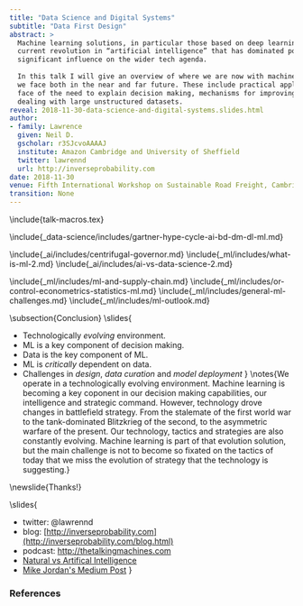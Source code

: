 ```yaml
---
title: "Data Science and Digital Systems"
subtitle: "Data First Design"
abstract: >
  Machine learning solutions, in particular those based on deep learning methods, form an underpinning of the 
  current revolution in “artificial intelligence” that has dominated popular press headlines and is having a 
  significant influence on the wider tech agenda.
  
  In this talk I will give an overview of where we are now with machine learning solutions, and what challenges 
  we face both in the near and far future. These include practical application of existing algorithms in the 
  face of the need to explain decision making, mechanisms for improving the quality and availability of data, 
  dealing with large unstructured datasets.
reveal: 2018-11-30-data-science-and-digital-systems.slides.html
author:
- family: Lawrence
  given: Neil D.
  gscholar: r3SJcvoAAAAJ
  institute: Amazon Cambridge and University of Sheffield
  twitter: lawrennd
  url: http://inverseprobability.com
date: 2018-11-30
venue: Fifth International Workshop on Sustainable Road Freight, Cambridge
transition: None
---
```


\include{talk-macros.tex}

\include{_data-science/includes/gartner-hype-cycle-ai-bd-dm-dl-ml.md}

\include{_ai/includes/centrifugal-governor.md}
\include{_ml/includes/what-is-ml-2.md}
\include{_ai/includes/ai-vs-data-science-2.md}

<!--
\subsection{Amazon: Bits and Atoms}

\include{_ml/includes/ml-and-supply-chain.md}

include{../_ai/includes/embodiment-factors.md}
include{_data-science/includes/evolved-relationship.md}
include{_ml/includes/what-does-machine-learning-do.md}

newslide{Deep Learning}

* These are interpretable models: vital for disease etc.

* Modern machine learning methods are less interpretable

* Example: face recognition

include{_ml/includes/deep-learning-overview.md}-->
<!--include{_gp/includes/gp-intro-very-short.md}-->
<!--include{_deepgp/includes/deep-olympic.md}-->
<!--
include{_data-science/includes/a-time-for-professionalisation.md}
include{_data-science/includes/the-data-crisis.md} 

newslide{Rest of this Talk: Two Areas of Focus}

* Reusability of Data
* Deployment of Machine Learning Systems

newslide{Rest of this Talk: Two Areas of Focus}

* <s>Reusability of Data</s>
* Deployment of Machine Learning Systems

include{_data-science/includes/data-readiness-levels.md}

\newslide{Artificial Intelligence}

* Challenges in deploying AI.
* Currently this is in the form of "machine learning systems"

\newslide{Internet of People}

* Fog computing: barrier between cloud and device blurring.
    * Computing on the Edge
* Complex feedback between algorithm and implementation
  
\newslide{Deploying ML in Real World: Machine Learning Systems Design}

* Major new challenge for systems designers.
* Internet of Intelligence but currently:
	* AI systems are *fragile*

\include{_ml/includes/what-is-ml-2.md}
\include{_ai/includes/ai-vs-data-science-2.md}
-->

\include{_ml/includes/ml-and-supply-chain.md}
\include{_ml/includes/or-control-econometrics-statistics-ml.md}
\include{_ml/includes/general-ml-challenges.md}
\include{_ml/includes/ml-outlook.md}

\subsection{Conclusion}
\slides{
* Technologically *evolving* environment.
* ML is a key component of decision making.
* Data is the key component of ML.
* ML is *critically* dependent on data.
* Challenges in *design*, *data curation* and *model deployment* 
}
\notes{We operate in a technologically evolving environment.  Machine learning is becoming a key coponent in our decision making capabilities, our intelligence and strategic command. However, technology drove changes in battlefield strategy. From the stalemate of the first world war to the tank-dominated Blitzkrieg of the second, to the asymmetric warfare of the present. Our technology, tactics and strategies are also constantly evolving. Machine learning is part of that evolution solution, but the main challenge is not to become so fixated on the tactics of today that we miss the evolution of strategy that the technology is suggesting.}

\newslide{Thanks!}

\slides{
* twitter: \@lawrennd
* blog: [http://inverseprobability.com](http://inverseprobability.com/blog.html)
* podcast: <http://thetalkingmachines.com>
* [Natural vs Artifical Intelligence](http://inverseprobability.com/2018/02/06/natural-and-artificial-intelligence)
* [Mike Jordan's Medium Post](https://medium.com/@mijordan3/artificial-intelligence-the-revolution-hasnt-happened-yet-5e1d5812e1e7)
}

### References





